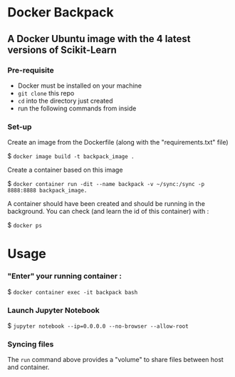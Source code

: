 # Docker Backpack 

## A Docker Ubuntu image with the 4 latest versions of Scikit-Learn


### **Pre-requisite**
- Docker must be installed on your machine
- ```git clone``` this repo
- ```cd``` into the directory just created
- run the following commands from inside

### **Set-up**

Create an image from the Dockerfile (along with the "requirements.txt" file)

$ ```docker image build -t backpack_image .```

Create a container based on this image

$ ```docker container run -dit --name backpack -v ~/sync:/sync -p 8888:8888 backpack_image.```

A container should have been created and should be running in the background. You can check (and learn the id of this container) with :

$ ```docker ps```

# Usage

### "Enter" your running container :
$ ```docker container exec -it backpack bash```

### Launch Jupyter Notebook
$ ```jupyter notebook --ip=0.0.0.0 --no-browser --allow-root```


### Syncing files
The ```run``` command above provides a "volume" to share files between host and container.
